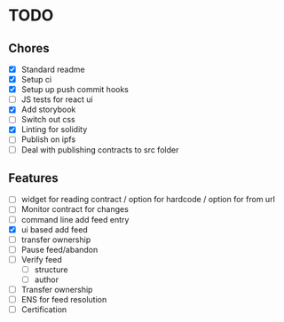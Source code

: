 TODO
====

Chores
------

* [x] Standard readme
* [x] Setup ci
* [x] Setup up push commit hooks
* [ ] JS tests for react ui
* [x] Add storybook
* [ ] Switch out css
* [x] Linting for solidity
* [ ] Publish on ipfs
* [ ] Deal with publishing contracts to src folder

Features
--------

* [ ] widget for reading contract / option for hardcode / option for from url
* [ ] Monitor contract for changes
* [ ] command line add feed entry
* [x] ui based add feed
* [ ] transfer ownership
* [ ] Pause feed/abandon
* [ ] Verify feed
    * [ ] structure
    * [ ] author
* [ ] Transfer ownership
* [ ] ENS for feed resolution
* [ ] Certification
